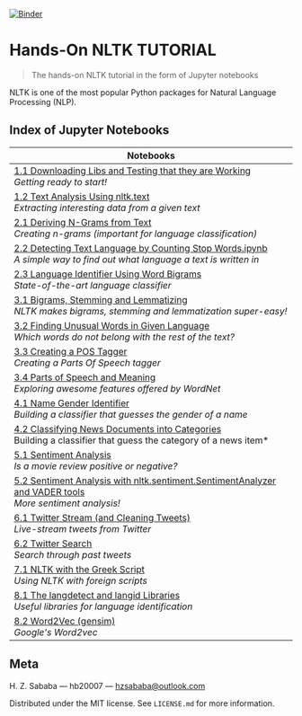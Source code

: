 [![Binder](https://mybinder.org/badge.svg)](https://mybinder.org/v2/gh/hb20007/hands-on-nltk-tutorial/master)

# Hands-On NLTK TUTORIAL
> The hands-on NLTK tutorial in the form of Jupyter notebooks

NLTK is one of the most popular Python packages for Natural Language Processing (NLP).

## Index of Jupyter Notebooks
|Notebooks|
|---|
|[1.1 Downloading Libs and Testing that they are Working](https://github.com/hb20007/hands-on-nltk-tutorial/blob/master/1-1-Downloading-Libs-and-Testing-that-they-are-Working.ipynb)<br>*Getting ready to start!*|
|[1.2 Text Analysis Using nltk.text](https://github.com/hb20007/hands-on-nltk-tutorial/blob/master/1-2-Text-Analysis-Using-nltk.text.ipynb)<br>*Extracting interesting data from a given text*|
|[2.1 Deriving N-Grams from Text](https://github.com/hb20007/hands-on-nltk-tutorial/blob/master/2-1-Deriving-N-Grams-from-Text.ipynb)<br>*Creating n-grams (important for language classification)*|
|[2.2 Detecting Text Language by Counting Stop Words.ipynb](https://github.com/hb20007/hands-on-nltk-tutorial/blob/master/2-2-Detecting-Text-Language-by-Counting-Stop-Words.ipynb)<br>*A simple way to find out what language a text is written in*|
|[2.3 Language Identifier Using Word Bigrams](https://github.com/hb20007/hands-on-nltk-tutorial/blob/master/2-3-Language-Identifier-Using-Word-Bigrams.ipynb)<br>*State-of-the-art language classifier*|
|[3.1 Bigrams, Stemming and Lemmatizing](https://github.com/hb20007/hands-on-nltk-tutorial/blob/master/3-1-Bigrams-Stemming-and-Lemmatizing.ipynb)<br>*NLTK makes bigrams, stemming and lemmatization super-easy!*|
|[3.2 Finding Unusual Words in Given Language](https://github.com/hb20007/hands-on-nltk-tutorial/blob/master/3-2-Finding-Unusual-Words-in-Given-Language.ipynb)<br>*Which words do not belong with the rest of the text?*|
|[3.3 Creating a POS Tagger](https://github.com/hb20007/hands-on-nltk-tutorial/blob/master/3-3-Creating-a-POS-Tagger.ipynb)<br>*Creating a Parts Of Speech tagger*|
|[3.4 Parts of Speech and Meaning](https://github.com/hb20007/hands-on-nltk-tutorial/blob/master/3-4-Parts-of-Speech-and-Meaning.ipynb)<br>*Exploring awesome features offered by WordNet*|
|[4.1 Name Gender Identifier](https://github.com/hb20007/hands-on-nltk-tutorial/blob/master/4-1-Name-Gender-Identifier.ipynb)<br>*Building a classifier that guesses the gender of a name*|
|[4.2 Classifying News Documents into Categories](https://github.com/hb20007/hands-on-nltk-tutorial/blob/master/4-2-Classifying-News-Documents-into-Categories.ipynb)<br>Building a classifier that guess the category of a news item*|
|[5.1 Sentiment Analysis](https://github.com/hb20007/hands-on-nltk-tutorial/blob/master/5-1-Sentiment-Analysis.ipynb)<br>*Is a movie review positive or negative?*|
|[5.2 Sentiment Analysis with nltk.sentiment.SentimentAnalyzer and VADER tools](https://github.com/hb20007/hands-on-nltk-tutorial/blob/master/5-2-Sentiment-Analysis-with-nltk.sentiment.SentimentAnalyzer-and-VADER-tools.ipynb)<br>*More sentiment analysis!*|
|[6.1 Twitter Stream (and Cleaning Tweets)](https://github.com/hb20007/hands-on-nltk-tutorial/blob/master/6-1-Twitter-Stream-and-Cleaning-Tweets.ipynb)<br>*Live-stream tweets from Twitter*|
|[6.2 Twitter Search](https://github.com/hb20007/hands-on-nltk-tutorial/blob/master/6-2-Twitter-Search.ipynb)<br>*Search through past tweets*|
|[7.1 NLTK with the Greek Script](https://github.com/hb20007/hands-on-nltk-tutorial/blob/master/7-1-NLTK-with-the-Greek-Script.ipynb)<br>*Using NLTK with foreign scripts*|
|[8.1 The langdetect and langid Libraries](https://github.com/hb20007/hands-on-nltk-tutorial/blob/master/8-1-The-langdetect-and-langid-Libraries.ipynb)<br>*Useful libraries for language identification*|
|[8.2 Word2Vec (gensim)](https://github.com/hb20007/hands-on-nltk-tutorial/blob/master/8-2-Word2vec-(gensim))<br>*Google's Word2vec*|

## Meta
H. Z. Sababa — hb20007 — hzsababa@outlook.com

Distributed under the MIT license. See `LICENSE.md` for more information.